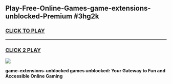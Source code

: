 
## Play-Free-Online-Games-game-extensions-unblocked-Premium #3hg2k
<h3>
<a href="https://premium.freeplayer.one?title=game-extensions-unblocked&ref=8M">CLICK TO PLAY</a></h3>
<hr>

<h3>
<a href="https://premium.freeplayer.one?title=game-extensions-unblocked&ref=8M">CLICK 2 PLAY</a>
  
</h3>

<a href="https://premium.freeplayer.one?title=game-extensions-unblocked&ref=8M"><img src="https://clearcache.store/games.png"></a>


**game-extensions-unblocked games unblocked: Your Gateway to Fun and Accessible Online Gaming**
